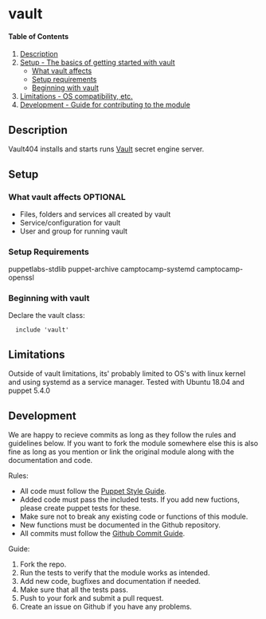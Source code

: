 
# vault

#### Table of Contents

1. [Description](#description)
2. [Setup - The basics of getting started with vault](#setup)
    * [What vault affects](#what-vault-affects)
    * [Setup requirements](#setup-requirements)
    * [Beginning with vault](#beginning-with-vault)
4. [Limitations - OS compatibility, etc.](#limitations)
5. [Development - Guide for contributing to the module](#development)

## Description

Vault404 installs and starts runs [Vault](https://www.vaultproject.io/) secret engine server.

## Setup

### What vault affects **OPTIONAL**

* Files, folders and services all created by vault
* Service/configuration for vault
* User and group for running vault 

### Setup Requirements

puppetlabs-stdlib
puppet-archive
camptocamp-systemd
camptocamp-openssl

### Beginning with vault

Declare the vault class:
```puppet
  include 'vault'
``` 
## Limitations

Outside of vault limitations, its' probably limited to OS's with linux kernel and using systemd as a service manager. Tested with Ubuntu 18.04 and puppet 5.4.0

## Development
We are happy to recieve commits as long as they follow the rules and guidelines below. If you want to fork the module somewhere else this is also fine as long as you mention or link the original module along with the documentation and code.

Rules:

* All code must follow the [Puppet Style Guide](https://docs.puppet.com/guides/style_guide.html).
* Added code must pass the included tests. If you add new fuctions, please create puppet tests for these.
* Make sure not to break any existing code or functions of this module.
* New functions must be documented in the Github repository.
* All commits must follow the [Github Commit Guide](https://github.com/erlang/otp/wiki/writing-good-commit-messages).

Guide:

1. Fork the repo.
2. Run the tests to verify that the module works as intended.
3. Add new code, bugfixes and documentation if needed.
4. Make sure that all the tests pass.
5. Push to your fork and submit a pull request.
6. Create an issue on Github if you have any problems.
